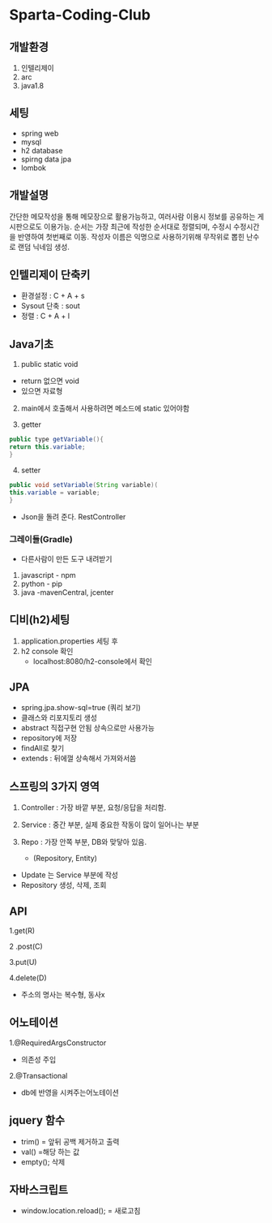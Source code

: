 # Sparta-Coding-Club
## 개발환경
1. 인텔리제이
2. arc
3. java1.8

## 세팅
- spring web
- mysql
- h2 database
- spirng data jpa
- lombok
## 개발설명
간단한 메모작성을 통해 메모장으로 활용가능하고,
여러사람 이용시 정보를 공유하는 게시판으로도 이용가능.
순서는 가장 최근에 작성한 순서대로 정렬되며, 수정시 수정시간을 반영하여 첫번째로 이동.
작성자 이름은 익명으로 사용하기위해 무작위로 뽑힌 난수로 랜덤 닉네임 생성.


## 인텔리제이 단축키
- 환경설정 : C + A + s
- Sysout 단축 : sout
- 정렬 : C + A + l

## Java기초
1. public static void
- return 없으면 void
- 있으면 자료형

2. main에서 호출해서 사용하려면 메소드에 static 있어야함

3. getter
```java
public type getVariable(){
return this.variable;
}
```
4. setter
```java
public void setVariable(String variable)(
this.variable = variable;
}
```

- Json을 돌려 준다. RestController

### 그레이들(Gradle)
- 다른사람이 만든 도구 내려받기
1. javascript - npm
2. python - pip
3. java -mavenCentral, jcenter

## 디비(h2)세팅
1. application.properties 세팅 후 
2. h2 console 확인
    - localhost:8080/h2-console에서 확인

## JPA
- spring.jpa.show-sql=true (쿼리 보기)
- 클래스와 리포지토리 생성
- abstract 직접구현 안됨 상속으로만 사용가능
- repository에 저장
- findAll로 찾기
- extends : 뒤에껄 상속해서 가져와서씀

## 스프링의 3가지 영역
1. Controller : 가장 바깥 부분, 요청/응답을 처리함.

2. Service : 중간 부분, 실제 중요한 작동이 많이 일어나는 부분

3. Repo : 가장 안쪽 부분, DB와 맞닿아 있음.
    - (Repository, Entity)

- Update 는 Service 부분에 작성
- Repository 생성, 삭제, 조회

## API
1.get(R)

2 .post(C)

3.put(U)

4.delete(D)

- 주소의 명사는 복수형, 동사x

## 어노테이션
1.@RequiredArgsConstructor
 - 의존성 주입

2.@Transactional
 - db에 반영을 시켜주는어노테이션


## jquery 함수
- trim() = 앞뒤 공백 제거하고 출력
- val() =해당 하는 값
- empty(); 삭제 

## 자바스크립트
- window.location.reload(); = 새로고침


